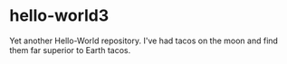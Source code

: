# hello-world3
Yet another Hello-World repository.
I've had tacos on the moon and find them far superior to Earth tacos. 
